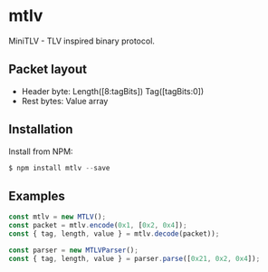 # mtlv

MiniTLV - TLV inspired binary protocol.

## Packet layout

- Header byte: Length([8:tagBits]) Tag([tagBits:0])
- Rest bytes: Value array

## Installation

Install from NPM:

```js
$ npm install mtlv --save
```

## Examples

```js
const mtlv = new MTLV();
const packet = mtlv.encode(0x1, [0x2, 0x4]);
const { tag, length, value } = mtlv.decode(packet));

const parser = new MTLVParser();
const { tag, length, value } = parser.parse([0x21, 0x2, 0x4]);
```
